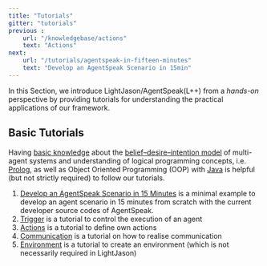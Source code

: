 ```yaml
---
title: "Tutorials"
gitter: "tutorials"
previous :
    url: "/knowledgebase/actions"
    text: "Actions"
next:
    url: "/tutorials/agentspeak-in-fifteen-minutes"
    text: "Develop an AgentSpeak Scenario in 15min"    
---
```


In this Section, we introduce LightJason/AgentSpeak(L++) from a *hands-on* perspective by providing tutorials for understanding the practical applications of our framework.

## Basic Tutorials

Having [basic knowledge](/knowledgebase) about the [belief–desire–intention model](https://en.wikipedia.org/wiki/Belief%E2%80%93desire%E2%80%93intention_software_model) of multi-agent systems and understanding of logical programming concepts, i.e. [Prolog](https://en.wikipedia.org/wiki/Prolog), as well as Object Oriented Programming (OOP) with [Java](https://docs.oracle.com/javase/tutorial/) is helpful (but not strictly required) to follow our tutorials.


1. [Develop an AgentSpeak Scenario in 15 Minutes](agentspeak-in-fifteen-minutes) is a minimal example to develop an agent scenario in 15 minutes from scratch with the current developer source codes of AgentSpeak.
2. [Trigger](trigger) is a tutorial to control the execution of an agent
3. [Actions](actions) is a tutorial to define own actions
4. [Communication](communication) is a tutorial on how to realise communication
5. [Environment](environment) is a tutorial to create an environment (which is not necessarily required in LightJason)

